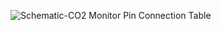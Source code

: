 ![Schematic-CO2 Monitor](https://user-images.githubusercontent.com/38909361/175976997-0170e20d-c3f1-4a38-8826-5bbdbcffe998.PNG)
Pin Connection Table
